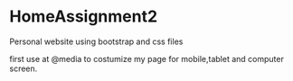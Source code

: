 # HomeAssignment2
Personal website
using bootstrap and css files 

first use at @media to costumize my page for mobile,tablet and computer screen.

